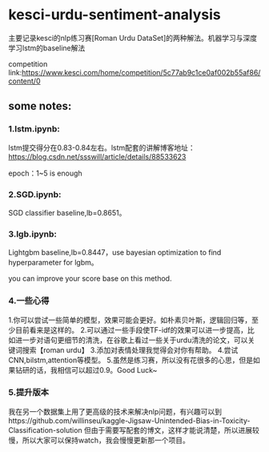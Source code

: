 # kesci-urdu-sentiment-analysis
主要记录kesci的nlp练习赛[Roman Urdu DataSet]的两种解法。机器学习与深度学习lstm的baseline解法

competition link:https://www.kesci.com/home/competition/5c77ab9c1ce0af002b55af86/content/0

## some notes:
### 1.lstm.ipynb:   
lstm提交得分在0.83-0.84左右。lstm配套的讲解博客地址：https://blog.csdn.net/ssswill/article/details/88533623

epoch：1~5 is enough

### 2.SGD.ipynb:

SGD classifier baseline,lb=0.8651。

### 3.lgb.ipynb:
Lightgbm baseline,lb=0.8447，use bayesian optimization to find hyperparameter for lgbm。

you can improve your score base on this method.

### 4.一些心得
1.你可以尝试一些简单的模型，效果可能会更好。如朴素贝叶斯，逻辑回归等，至少目前看来是这样的。
2.可以通过一些手段使TF-idf的效果可以进一步提高，比如进一步对语句更细节的清洗，在谷歌上看过一些关于urdu清洗的论文，可以关键词搜索【roman urdu】
3.添加对表情处理我觉得会对你有帮助。
4.尝试CNN,bilstm,attention等模型。
5.虽然是练习赛，所以没有花很多的心思，但是如果钻研的话，我相信可以超过0.9。Good Luck~

### 5.提升版本
我在另一个数据集上用了更高级的技术来解决nlp问题，有兴趣可以到https://github.com/willinseu/kaggle-Jigsaw-Unintended-Bias-in-Toxicity-Classification-solution
但由于需要写配套的博文，这样才能说清楚，所以进展较慢，所以大家可以保持watch，我会慢慢更新那一个项目。
